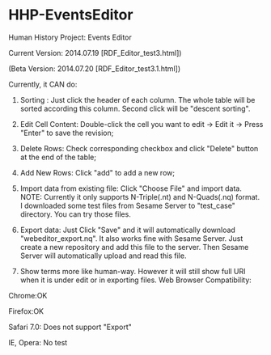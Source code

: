 HHP-EventsEditor
================

Human History Project: Events Editor

Current Version: 2014.07.19 [RDF_Editor_test3.html])

(Beta Version: 2014.07.20 [RDF_Editor_test3.1.html])

Currently, it CAN do:

1. Sorting : Just click the header of each column. The whole table will be sorted according this column. Second click will be "descent sorting".

2. Edit Cell Content:  Double-click the cell you want to edit -> Edit it -> Press "Enter" to save the revision;

3. Delete Rows: Check corresponding checkbox and click "Delete" button at the end of the table;

4. Add New Rows: Click "add" to add a new row;

5. Import data from existing file: Click "Choose File" and import data. NOTE: Currently it only supports N-Triple(.nt) and N-Quads(.nq) format. I downloaded some test files from Sesame Server to "test_case" directory. You can try those files. 

6. Export data: Just Click "Save" and it will automatically download "webeditor_export.nq". It also works fine with Sesame Server. Just create a new repository and add this file to the server. Then Sesame Server will automatically upload and read this file.

7. Show terms more like human-way. However it will still show full URI when it is under edit or in exporting files.
Web Browser Compatibility:

Chrome:OK

Firefox:OK

Safari 7.0: Does not support "Export"

IE, Opera: No test



